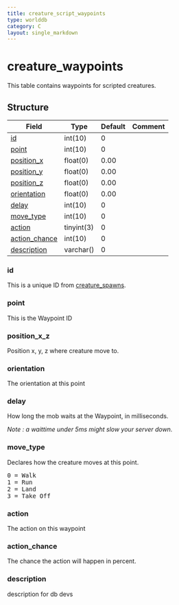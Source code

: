 ```yaml
---
title: creature_script_waypoints
type: worlddb
category: C
layout: single_markdown
---
```


# creature_waypoints
This table contains waypoints for scripted creatures.

## Structure

Field                                                                                                      | Type       | Default | Comment
---------------------------------------------------------------------------------------------------------- | ---------- | ------- | -------
[id](#id)                                                                                                  | int(10)    | 0       |        
[point](#point)                                                                                            | int(10)    | 0       |        
[position_x](#position_x_z)                                                                                | float(0)   | 0.00    |        
[position_y](#position_x_z)                                                                                | float(0)   | 0.00    |        
[position_z](#position_x_z)                                                                                | float(0)   | 0.00    |        
[orientation](#orientation)                                                                                | float(0)   | 0.00    |        
[delay](#delay)                                                                                            | int(10)    | 0       |        
[move_type](#move_type)                                                                                    | int(10)    | 0       |        
[action](#action)                                                                                          | tinyint(3) | 0       |        
[action_chance](#action_chance)                                                                            | int(10)    | 0       |        
[description](#description)                                                                                | varchar()  | 0       |        

### id

This is a unique ID from [creature_spawns](/Wiki/database/world/creature_spawns/ "Creature spawns").

### point

This is the Waypoint ID

### position_x_z

Position x, y, z where creature move to.

### orientation

The orientation at this point

### delay

How long the mob waits at the Waypoint, in milliseconds.

_Note : a waittime under 5ms might slow your server down._

### move_type

Declares how the creature moves at this point.

<pre>
0 = Walk
1 = Run
2 = Land
3 = Take Off
</pre>

### action

The action on this waypoint

### action_chance

The chance the action will happen in percent.

### description

description for db devs
